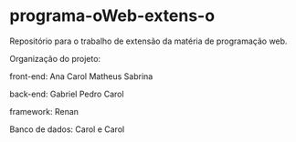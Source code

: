 # programa-oWeb-extens-o
Repositório para o trabalho de extensão da matéria de programação web.

Organização do projeto:

front-end:
Ana Carol
Matheus
Sabrina

back-end:
Gabriel
Pedro
Carol


framework:
Renan

Banco de dados:
Carol e Carol

